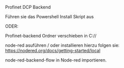 Profinet DCP Backend

Führen sie das Powershell Install Skript aus

ODER:

Profinet-backend Ordner verschieben in C://

node-red asuführen / oder installieren 
hierzu folgen sie: https://nodered.org/docs/getting-started/local

node-red-backend-flow in Node-red importieren. 
